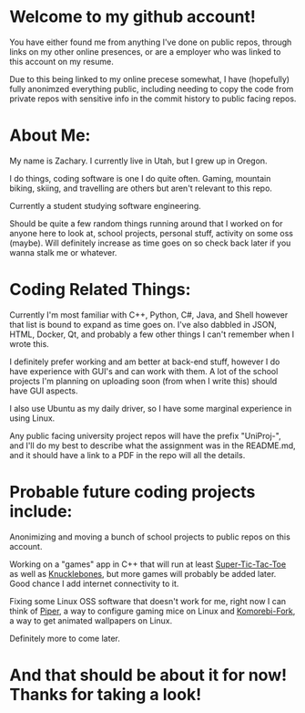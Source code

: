 Welcome to my github account! 
=
You have either found me from anything I've done on public repos, through links on my other online presences, or are a employer who was linked to this account on my resume. 

Due to this being linked to my online precese somewhat, I have (hopefully) fully anonimzed everything public, including needing to copy the code from private repos with sensitive info in the commit history to public facing repos. 

About Me:
=
My name is Zachary. I currently live in Utah, but I grew up in Oregon.

I do things, coding software is one I do quite often. Gaming, mountain biking, skiing, and travelling are others but aren't relevant to this repo. 

Currently a student studying software engineering.

Should be quite a few random things running around that I worked on for anyone here to look at, school projects, personal stuff, activity on some oss (maybe). Will definitely increase as time goes on so check back later if you wanna stalk me or whatever.  

Coding Related Things:
=
Currently I'm most familiar with C++, Python, C#, Java, and Shell however that list is bound to expand as time goes on. I've also dabbled in JSON, HTML, Docker, Qt, and probably a few other things I can't remember when I wrote this.

I definitely prefer working and am better at back-end stuff, however I do have experience with GUI's and can work with them. A lot of the school projects I'm planning on uploading soon (from when I write this) should have GUI aspects.

I also use Ubuntu as my daily driver, so I have some marginal experience in using Linux.

Any public facing university project repos will have the prefix "UniProj-", and I'll do my best to describe what the assignment was in the README.md, and it should have a link to a PDF in the repo will all the details.

Probable future coding projects include:
=
Anonimizing and moving a bunch of school projects to public repos on this account.

Working on a "games" app in C++ that will run at least [Super-Tic-Tac-Toe](https://www.supertictactoe.net/) as well as [Knucklebones](https://knucklebones.io/en/how-to-play), but more games will probably be added later. Good chance I add internet connectivity to it.

Fixing some Linux OSS software that doesn't work for me, right now I can think of [Piper](https://github.com/libratbag/piper), a way to configure gaming mice on Linux and [Komorebi-Fork](https://github.com/Komorebi-Fork/komorebi), a way to get animated wallpapers on Linux.

Definitely more to come later.

And that should be about it for now! Thanks for taking a look!
=
